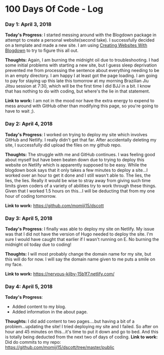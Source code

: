 # 100 Days Of Code - Log

### Day 1: April 3, 2018

**Today's Progress**: 
I started messing around with the Blogdown package in attempt to create a personal website(second take). I successfully decided on a template and made a new site. I am using [Creating Websites With Blogdown](https://bookdown.org/yihui/blogdown/) to try to figure this all out.
 

**Thoughts:** 
Again, I am burning the midnight oil due to troubleshooting. I had some initial problems with starting a new site, but I guess sleep deprivation prevented me from processing the sentence about everything needing to be in an empty directory. I am happy I at least got the page loading. I am going to pay for staying up this late this tomorrow at my  morning Brazilian Jiu Jitsu session at 7:30, which will be the first time I did BJJ in a bit. I know that has nothing to do with coding, but where's the lie in that statement. 

**Link to work:** 
I am not in the mood nor have the extra energy to expend to mess around with GitHub other than modifying this page, so you're going to have to wait ;).

### Day 2: April 4, 2018

**Today's Progress**: 
I worked on trying to deploy my site which involves GitHub and Netlify. I really didn't get that far. After accidentally deleting my site, I successfully did upload the files on my github repo. 
 

**Thoughts:** 
The struggle with me and GitHub continues. I was feeling good about myself but have been beaten down due to trying to deploy this website on Netlify which is apparently supposed to be easy. While the blogdown book says that it only takes a few minutes to deploy a site...I worked over an hour to get it done and I still wasn't able to. The lies, the lies, the lies. Really it would be wise to stray away from giving such time limits given coders of a variety of abilities try to work through these things. Given that I worked 1.5 hours on this...I will be deducting that from my one hour of coding tomorrow.

**Link to work:** 
https://github.com/momiji15/dscott

### Day 3: April 5, 2018

**Today's Progress**: 
I finally was able to deploy my site on Netlify. My issue was that I did not have the version of Hugo needed to deploy the site. I'm sure I would have caught that earlier if I wasn't running on E. No burning the midnight oil today due to coding!
 

**Thoughts:** 
I will most probably change the domain name for my site, but this will do for now. I will say the domain name given to me puts a smile on my face.

**Link to work:** 
https://nervous-kilby-15b1f7.netlify.com/

### Day 4: April 5, 2018

**Today's Progress**: 
- Added content to my blog.
- Added information in the about page.
 

**Thoughts:** 
I did add content to two pages....but having a bit of a problem...updating the site! I tried deploying my site and I failed. So after on hour and 45 minutes on this...it's time to put it down and go to bed. And this is totally being deducted from the next two of days of coding. 
**Link to work:** 
Did do commits to my repo: https://github.com/momiji15/dscott/tree/master/public
